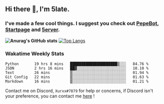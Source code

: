 ## Hi there 👋, I'm 5late.
### I've made a few cool things. I suggest you check out [PepeBot](https://github.com/5late/Pepe-Bot), [Startpage](https://github.com/5late/startpage) and [5erver](https://github.com/5late/5erver). 
**![Anurag's GitHub stats](https://github-readme-stats.vercel.app/api?username=5late&count_private=true&show_icons=true&theme=tokyonight)**
[![Top Langs](https://github-readme-stats.vercel.app/api/top-langs/?username=5late&theme=ayu-mirage)](https://github.com/anuraghazra/github-readme-stats)

### Wakatime Weekly Stats

<!--START_SECTION:waka-->
```text
Python       19 hrs 8 mins   █████████████████████▒░░░   84.76 % 
JSON         2 hrs 16 mins   ██▓░░░░░░░░░░░░░░░░░░░░░░   10.10 % 
Text         26 mins         ▒░░░░░░░░░░░░░░░░░░░░░░░░   01.94 % 
Git Config   22 mins         ▒░░░░░░░░░░░░░░░░░░░░░░░░   01.63 % 
Markdown     16 mins         ▒░░░░░░░░░░░░░░░░░░░░░░░░   01.21 % 
```
<!--END_SECTION:waka-->

Contact me on Discord, ``Xurxx#7879`` for help or concerns, if Discord isn't your preference, you can contact me [here](https://github.com/5late/5late/issues) !
